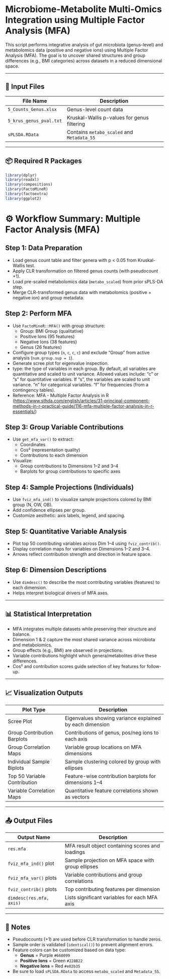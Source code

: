 # Microbiome-Metabolite Multi-Omics Integration using Multiple Factor Analysis (MFA)

This script performs integrative analysis of gut microbiota (genus-level) and metabolomics data (positive and negative ions) using Multiple Factor Analysis (MFA). The goal is to uncover shared structures and group differences (e.g., BMI categories) across datasets in a reduced dimensional space.

---

## 📂 Input Files

| File Name                                  | Description                                  |
|--------------------------------------------|----------------------------------------------|
| `5_Counts_Genus.xlsx`                      | Genus-level count data                       |
| `5_krus_genus_pval.txt`                    | Kruskal-Wallis p-values for genus filtering  |
| `sPLSDA.RData`                             | Contains `metabo_scaled` and `Metadata_55`  |

---

## 📦 Required R Packages

```r
library(dplyr)
library(readxl)
library(compositions)
library(FactoMineR)
library(factoextra)
library(ggplot2)
```



# ⚙️ Workflow Summary: Multiple Factor Analysis (MFA)

## Step 1: Data Preparation
- Load genus count table and filter genera with p < 0.05 from Kruskal-Wallis test.
- Apply CLR transformation on filtered genus counts (with pseudocount +1).
- Load pre-scaled metabolomics data (`metabo_scaled`) from prior sPLS-DA step.
- Merge CLR-transformed genus data with metabolomics (positive + negative ion) and group metadata.

## Step 2: Perform MFA
- Use `FactoMineR::MFA()` with group structure:
  - Group: BMI Group (qualitative)
  - Positive Ions (95 features)
  - Negative Ions (38 features)
  - Genus (26 features)
- Configure group types (`n`, `c`, `c`, `c`) and exclude “Group” from active analysis (`num.group.sup = 1`).
- Generate scree plot for eigenvalue inspection.
- type: the type of variables in each group. By default, all variables are quantitative and scaled to unit variance. Allowed values include:
“c” or “s” for quantitative variables. If “s”, the variables are scaled to unit variance.
“n” for categorical variables.
“f” for frequencies (from a contingency tables).
- Reference: MFA - Multiple Factor Analysis in R (https://www.sthda.com/english/articles/31-principal-component-methods-in-r-practical-guide/116-mfa-multiple-factor-analysis-in-r-essentials/)

## Step 3: Group Variable Contributions
- Use `get_mfa_var()` to extract:
  - Coordinates
  - Cos² (representation quality)
  - Contributions to each dimension
- Visualize:
  - Group contributions to Dimensions 1–2 and 3–4
  - Barplots for group contributions to specific axes

## Step 4: Sample Projections (Individuals)
- Use `fviz_mfa_ind()` to visualize sample projections colored by BMI group (N, OW, OB).
- Add confidence ellipses per group.
- Customize aesthetic: axis labels, legend, and spacing.

## Step 5: Quantitative Variable Analysis
- Plot top 50 contributing variables across Dim 1–4 using `fviz_contrib()`.
- Display correlation maps for variables on Dimensions 1–2 and 3–4.
- Arrows reflect contribution strength and direction in feature space.

## Step 6: Dimension Descriptions
- Use `dimdesc()` to describe the most contributing variables (features) to each dimension.
- Helps interpret biological drivers of MFA axes.

---

## 📊 Statistical Interpretation
- MFA integrates multiple datasets while preserving their structure and balance.
- Dimension 1 & 2 capture the most shared variance across microbiota and metabolomics.
- Group effects (e.g., BMI) are observed in projections.
- Variable contributions highlight which genera/metabolites drive these differences.
- Cos² and contribution scores guide selection of key features for follow-up.

---

## 📈 Visualization Outputs

| Plot Type                   | Description                                                   |
|----------------------------|---------------------------------------------------------------|
| Scree Plot                 | Eigenvalues showing variance explained by each dimension      |
| Group Contribution Barplots| Contributions of genus, pos/neg ions to each axis             |
| Group Correlation Maps     | Variable group locations on MFA dimensions                    |
| Individual Sample Biplots  | Sample clustering colored by group with ellipses              |
| Top 50 Variable Contribution| Feature-wise contribution barplots for dimensions 1–4         |
| Variable Correlation Maps  | Quantitative feature correlations shown as vectors            |

---

## 📤 Output Files

| Output Name           | Description                                                     |
|-----------------------|-----------------------------------------------------------------|
| `res.mfa`             | MFA result object containing scores and loadings                |
| `fviz_mfa_ind()` plot | Sample projection on MFA space with group ellipses              |
| `fviz_mfa_var()` plots| Variable contributions and group correlations                   |
| `fviz_contrib()` plots| Top contributing features per dimension                         |
| `dimdesc(res.mfa, axis)`| Lists significant variables for each MFA axis                  |

---

## 📝 Notes
- Pseudocounts (+1) are used before CLR transformation to handle zeros.
- Sample order is validated (`identical()`) to prevent alignment errors.
- Feature colors can be customized based on data type:
  - **Genus** = Purple `#660099`
  - **Positive Ions** = Green `#228B22`
  - **Negative Ions** = Red `#e02b35`
- Be sure to load `sPLSDA.RData` to access `metabo_scaled` and `Metadata_55`.
